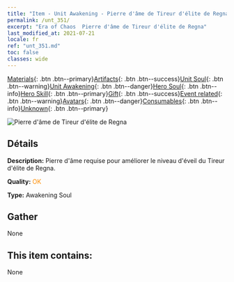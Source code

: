 ```yaml
---
title: "Item - Unit Awakening - Pierre d'âme de Tireur d'élite de Regna"
permalink: /unt_351/
excerpt: "Era of Chaos  Pierre d'âme de Tireur d'élite de Regna"
last_modified_at: 2021-07-21
locale: fr
ref: "unt_351.md"
toc: false
classes: wide
---
```

 [Materials](/ItemsFR/){: .btn .btn--primary}[Artifacts](/ItemsFR/Artifacts/){: .btn .btn--success}[Unit Soul](/ItemsFR/UnitSoul/){: .btn .btn--warning}[Unit Awakening](/ItemsFR/UnitAwakening/){: .btn .btn--danger}[Hero Soul](/ItemsFR/HeroSoul/){: .btn .btn--info}[Hero Skill](/ItemsFR/HeroSkill/){: .btn .btn--primary}[Gift](/ItemsFR/Gift/){: .btn .btn--success}[Event related](/ItemsFR/Events/){: .btn .btn--warning}[Avatars](/ItemsFR/Avatars/){: .btn .btn--danger}[Consumables](/ItemsFR/Consumables/){: .btn .btn--info}[Unknown](/ItemsFR/Unknown/){: .btn .btn--primary}

 ![Pierre d'âme de Tireur d'élite de Regna](/images/u/tia_baozang.jpg)

## Détails
 **Description:** Pierre d'âme requise pour améliorer le niveau d'éveil du Tireur d'élite de Regna.

 **Quality:** <span style="color: #FF8C00">OK</span>

 **Type:** Awakening Soul

## Gather

  None

## This item contains:

  None

